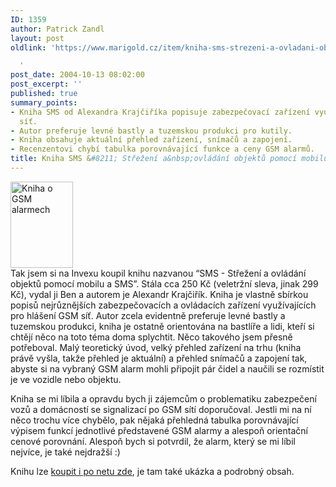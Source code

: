 ```yaml
---
ID: 1359
author: Patrick Zandl
layout: post
oldlink: 'https://www.marigold.cz/item/kniha-sms-strezeni-a-ovladani-objektu-pomoci-mobilu-a-sms

  '
post_date: 2004-10-13 08:02:00
post_excerpt: ''
published: true
summary_points:
- Kniha SMS od Alexandra Krajčiříka popisuje zabezpečovací zařízení využívající GSM
  síť.
- Autor preferuje levné bastly a tuzemskou produkci pro kutily.
- Kniha obsahuje aktuální přehled zařízení, snímačů a zapojení.
- Recenzentovi chybí tabulka porovnávající funkce a ceny GSM alarmů.
title: Kniha SMS &#8211; Střežení a&nbsp;ovládání objektů pomocí mobilu a&nbsp;SMS
---
```


<div class="rightbox"><img src="/wp-content/uploads/1/20041013-kniha-sms.gif" alt="Kniha o GSM alarmech" width="100" height="138" /></div>
Tak jsem si na Invexu koupil knihu nazvanou &#8220;SMS - Střežení a ovládání objektů pomocí mobilu a SMS&#8221;. Stála cca 250 Kč (veletržní sleva, jinak 299 Kč), vydal ji Ben a autorem je Alexandr Krajčiřík. Kniha je vlastně sbírkou popisů nejrůznějších zabezpečovacích a ovládacích zařízení využívajících pro hlášení GSM síť. Autor zcela evidentně preferuje levné bastly a tuzemskou produkci, kniha je ostatně orientována na bastlíře a lidi, kteří si chtějí něco na toto téma doma splychtit. Něco takového jsem přesně potřeboval. Malý teoretický úvod, velký přehled zařízení na trhu (kniha právě vyšla, takže přehled je aktuální) a přehled snímačů a zapojení tak, abyste si na vybraný GSM alarm mohli připojit pár čidel a naučili se rozmístit je ve vozidle nebo objektu. </p>

<p>
Kniha se mi líbila a opravdu bych ji zájemcům o problematiku zabezpečení vozů a domácností se signalizací po GSM sítí doporučoval. Jestli mi na ní něco trochu více chybělo, pak nějaká přehledná tabulka porovnávající výpisem funkcí jednotlivé představené GSM alarmy a alespoň orientační cenové porovnání. Alespoň bych si potvrdil, že alarm, který se mi líbil nejvíce, je také nejdražší :)</p>

<p>
Knihu lze <a href="http://shop.ben.cz/">koupit i po netu zde</a>, je tam také ukázka a podrobný obsah.
</p>